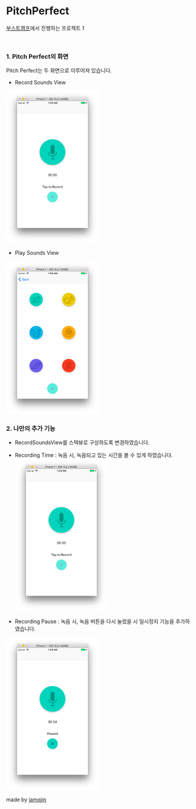 # PitchPerfect
[부스트캠프]에서 진행하는 프로젝트 1

[부스트캠프]:http://boostcamp.connect.or.kr/

<br />

### 1. Pitch Perfect의 화면
Pitch Perfect는 두 화면으로 이루어져 있습니다.
* Record Sounds View

<img src="/img/beforerecord.png" width="250"></img>

* Play Sounds View

<img src="/img/second.png" width="250"></img>
<br />

### 2. 나만의 추가 기능
* RecordSoundsView를 스택뷰로 구성하도록 변경하였습니다. 

* Recording Time : 녹음 시, 녹음되고 있는 시간을 볼 수 있게 하였습니다.
<img src="/img/beforerecord.png" width="250"></img>

* Recording Pause : 녹음 시, 녹음 버튼을 다시 눌렀을 시 일시정지 기능을 추가하였습니다.

<img src="/img/pause.png" width="250"></img>


made by [iamqjin]

[iamqjin]:https://www.instagram.com/like_lion/
